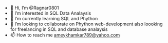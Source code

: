 - 👋 Hi, I’m @Ragnar0801
- 👀 I’m interested in SQL Data Analaysis 
- 🌱 I’m currently learning SQL and Phython
- 💞️ I’m looking to collaborate on Phython web-development also loooking for freelancing in SQL and database analaysis 
- 📫 How to reach me ameykhamkar789@yahoo.com 

<!---
Ragnar0801/Ragnar0801 is a ✨ special ✨ repository because its `README.md` (this file) appears on your GitHub profile.
You can click the Preview link to take a look at your changes.
--->
